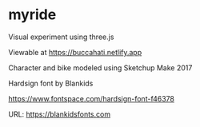 # myride

Visual experiment using three.js

Viewable at https://buccahati.netlify.app

Character and bike modeled using Sketchup Make 2017

Hardsign font by Blankids

  https://www.fontspace.com/hardsign-font-f46378

  URL: https://blankidsfonts.com


